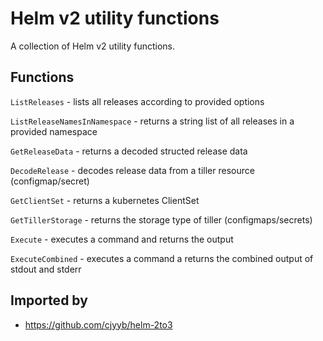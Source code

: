 # Helm v2 utility functions

A collection of Helm v2 utility functions. 

## Functions

`ListReleases` - lists all releases according to provided options

`ListReleaseNamesInNamespace` - returns a string list of all releases in a provided namespace

`GetReleaseData` - returns a decoded structed release data

`DecodeRelease` - decodes release data from a tiller resource (configmap/secret)

`GetClientSet` - returns a kubernetes ClientSet

`GetTillerStorage` - returns the storage type of tiller (configmaps/secrets)

`Execute` - executes a command and returns the output

`ExecuteCombined` - executes a command a returns the combined output of stdout and stderr


## Imported by

* https://github.com/cjyyb/helm-2to3

